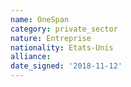 ```yaml
---
name: OneSpan 
category: private_sector
nature: Entreprise
nationality: Etats-Unis
alliance: 
date_signed: '2018-11-12'
---
```

    